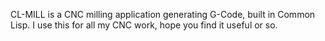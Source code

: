 CL-MILL is a CNC milling application generating G-Code, built in Common Lisp. I use this for all my CNC work, hope you find it useful or so.